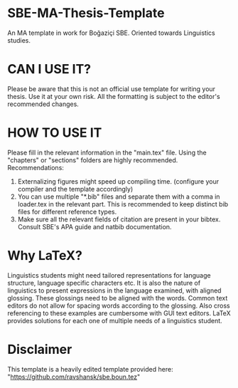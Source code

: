 # SBE-MA-Thesis-Template
An MA template in work for Boğaziçi SBE. Oriented towards Linguistics studies.

# CAN I USE IT?
Please be aware that this is not an official use template for writing your thesis.
Use it at your own risk. All the formatting is subject to the editor's recommended changes.

# HOW TO USE IT
Please fill in the relevant information in the "main.tex" file.
Using the "chapters" or "sections" folders are highly recommended. 
Recommendations:

1. Externalizing figures might speed up compiling time. (configure your compiler and the template accordingly)
2. You can use multiple "*.bib" files and separate them with a comma in loader.tex in the relevant part. This is recommended to keep distinct bib files for different reference types.
3. Make sure all the relevant fields of citation are present in your bibtex. Consult SBE's APA guide and natbib documentation.


# Why LaTeX?
Linguistics students might need tailored representations for language structure, 
language specific characters etc. It is also the nature of linguistics to present expressions 
in the language examined, with aligned glossing. These glossings need to be aligned with the words. 
Common text editors do not allow for spacing words according to the glossing. 
Also cross referencing to these examples are cumbersome with GUI text editors.
LaTeX provides solutions for each one of multiple needs of a linguistics student.

# Disclaimer
This template is a heavily edited template provided here: "https://github.com/ravshansk/sbe.boun.tez"
